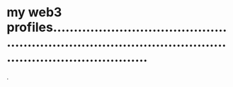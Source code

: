 # my web3 profiles.................................................................................................................................
.
